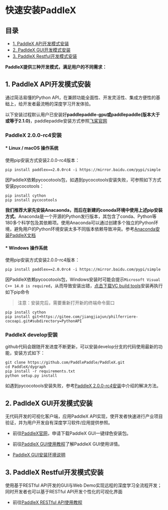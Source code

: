 # 快速安装PaddleX

## 目录

* [1. PaddleX API开发模式安装](#1)
* [2. PadldeX GUI开发模式安装](#2)
* [3. PaddleX Restful开发模式安装](#3)


**PaddleX提供三种开发模式，满足用户的不同需求：**

## <h2 id="1">1. PaddleX API开发模式安装</h2>

通过简洁易懂的Python API，在兼顾功能全面性、开发灵活性、集成方便性的基础上，给开发者最流畅的深度学习开发体验。<br>

以下安装过程默认用户已安装好**paddlepaddle-gpu或paddlepaddle(版本大于或等于2.1.0)**，paddlepaddle安装方式参照[飞桨官网](https://www.paddlepaddle.org.cn/install/quick?docurl=/documentation/docs/zh/develop/install/pip/windows-pip.html)


### PaddleX 2.0.0-rc4安装

#### * Linux / macOS 操作系统

使用pip安装方式安装2.0.0-rc4版本：

```
pip install paddlex==2.0.0rc4 -i https://mirror.baidu.com/pypi/simple
```

因PaddleX依赖pycocotools包，如遇到pycocotools安装失败，可参照如下方式安装pycocotools：

```
pip install cython  
pip install pycocotools
```

**我们推荐大家先安装Anacaonda，而后在新建的conoda环境中使用上述pip安装方式**。Anaconda是一个开源的Python发行版本，其包含了conda、Python等180多个科学包及其依赖项。使用Anaconda可以通过创建多个独立的Python环境，避免用户的Python环境安装太多不同版本依赖导致冲突。参考[Anaconda安装PaddleX文档](./docs/appendix/anaconda_install.md)

#### * Windows 操作系统


使用pip安装方式安装2.0.0-rc4版本：

```
pip install paddlex==2.0.0rc4 -i https://mirror.baidu.com/pypi/simple
```

因PaddleX依赖pycocotools包，Windows安装时可能会提示`Microsoft Visual C++ 14.0 is required`，从而导致安装出错，[点击下载VC build tools](https://go.microsoft.com/fwlink/?LinkId=691126)安装再执行如下pip命令
> 注意：安装完后，需要重新打开新的终端命令窗口

```
pip install cython
pip install git+https://gitee.com/jiangjiajun/philferriere-cocoapi.git#subdirectory=PythonAPI
```

### PaddleX develop安装

github代码会跟随开发进度不断更新，可以安装develop分支的代码使用最新的功能，安装方式如下：

```
git clone https://github.com/PaddlePaddle/PaddleX.git
cd PaddleX/dygraph
pip install -r requirements.txt
python setup.py install
```

如遇到pycocotools安装失败，参考[PaddleX 2.0.0-rc4安装](./install.md#paddlex-200-rc4安装)中介绍的解决方法。

## <h2 id="2">2. PadldeX GUI开发模式安装</h2>


   无代码开发的可视化客户端，应用PaddleX API实现，使开发者快速进行产业项目验证，并为用户开发自有深度学习软件/应用提供参照。

- 前往[PaddleX官网](https://www.paddlepaddle.org.cn/paddle/paddlex)，申请下载PaddleX GUI一键绿色安装包。

- 前往[PaddleX GUI使用教程](./docs/gui/how_to_use.md)了解PaddleX GUI使用详情。

- [PaddleX GUI安装环境说明](./docs/gui/download.md)


## <h2 id="3">3. PaddleX Restful开发模式安装</h2>

使用基于RESTful API开发的GUI与Web Demo实现远程的深度学习全流程开发；同时开发者也可以基于RESTful API开发个性化的可视化界面
- 前往[PaddleX RESTful API使用教程](./docs/Resful_API/docs/readme.md)  
